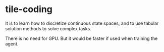 # tile-coding

It is to learn how to discretize continuous state spaces, and to use tabular solution methods to solve complex tasks.

There is no need for GPU. But it would be faster if used when training the agent.
